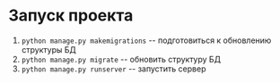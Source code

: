 # Запуск проекта 

1. ```python manage.py makemigrations``` -- подготовиться к обновлению структуры БД
2. ```python manage.py migrate``` -- обновить структуру БД
3. ```python manage.py runserver``` -- запустить сервер
